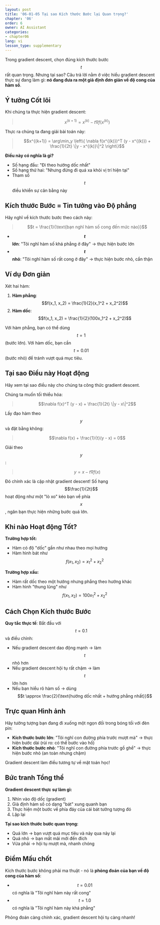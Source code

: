 ```yaml
---
layout: post
title: '06-01-05 Tại sao Kích thước Bước lại Quan trọng?'
chapter: '06'
order: 6
owner: AI Assistant
categories:
- chapter06
lang: vi
lesson_type: supplementary
---
```


<script type="text/x-mathjax-config">
MathJax.Hub.Config({
    displayAlign: "center"
});
</script>

Trong gradient descent, chọn đúng kích thước bước $$t$$ rất quan trọng. Nhưng tại sao? Câu trả lời nằm ở việc hiểu gradient descent thực sự đang làm gì: **nó đang đưa ra một giả định đơn giản về độ cong của hàm số**.

## Ý tưởng Cốt lõi

Khi chúng ta thực hiện gradient descent:
>$$x^{(k+1)} = x^{(k)} - t \nabla f(x^{(k)})$$

Thực ra chúng ta đang giải bài toán này:
>$$x^{(k+1)} = \arg\min_y \left\{ \nabla f(x^{(k)})^T (y - x^{(k)}) + \frac{1}{2t} \|y - x^{(k)}\|^2 \right\}$$

**Điều này có nghĩa là gì?**
- Số hạng đầu: "Đi theo hướng dốc nhất"
- Số hạng thứ hai: "Nhưng đừng đi quá xa khỏi vị trí hiện tại"
- Tham số $$t$$ điều khiển sự cân bằng này

## Kích thước Bước = Tin tưởng vào Độ phẳng

Hãy nghĩ về kích thước bước theo cách này:
>$$t = \frac{1}{\text{bạn nghĩ hàm số cong đến mức nào}}$$

- **$$t$$ lớn**: "Tôi nghĩ hàm số khá phẳng ở đây" → thực hiện bước lớn
- **$$t$$ nhỏ**: "Tôi nghĩ hàm số rất cong ở đây" → thực hiện bước nhỏ, cẩn thận

## Ví dụ Đơn giản

Xét hai hàm:
1. **Hàm phẳng**: $$f(x_1, x_2) = \frac{1}{2}(x_1^2 + x_2^2)$$ 
2. **Hàm dốc**: $$f(x_1, x_2) = \frac{1}{2}(100x_1^2 + x_2^2)$$

Với hàm phẳng, bạn có thể dùng $$t = 1$$ (bước lớn).
Với hàm dốc, bạn cần $$t = 0.01$$ (bước nhỏ) để tránh vượt quá mục tiêu.

## Tại sao Điều này Hoạt động

Hãy xem tại sao điều này cho chúng ta công thức gradient descent.

Chúng ta muốn tối thiểu hóa:
>$$\nabla f(x)^T (y - x) + \frac{1}{2t} \|y - x\|^2$$

Lấy đạo hàm theo $$y$$ và đặt bằng không:
>$$\nabla f(x) + \frac{1}{t}(y - x) = 0$$

Giải theo $$y$$:
>$$y = x - t \nabla f(x)$$

Đó chính xác là cập nhật gradient descent! Số hạng $$\frac{1}{2t}$$ hoạt động như một "lò xo" kéo bạn về phía $$x$$, ngăn bạn thực hiện những bước quá lớn.

## Khi nào Hoạt động Tốt?

**Trường hợp tốt:**
- Hàm có độ "dốc" gần như nhau theo mọi hướng
- Hàm hình bát như $$f(x_1, x_2) = x_1^2 + x_2^2$$

**Trường hợp xấu:**  
- Hàm rất dốc theo một hướng nhưng phẳng theo hướng khác
- Hàm hình "thung lũng" như $$f(x_1, x_2) = 100x_1^2 + x_2^2$$

## Cách Chọn Kích thước Bước

**Quy tắc thực tế**: Bắt đầu với $$t = 0.1$$ và điều chỉnh:
- Nếu gradient descent dao động mạnh → làm $$t$$ nhỏ hơn
- Nếu gradient descent hội tụ rất chậm → làm $$t$$ lớn hơn
- Nếu bạn hiểu rõ hàm số → dùng $$t \approx \frac{2}{\text{hướng dốc nhất + hướng phẳng nhất}}$$

## Trực quan Hình ảnh

Hãy tưởng tượng bạn đang đi xuống một ngọn đồi trong bóng tối với đèn pin:

- **Kích thước bước lớn**: "Tôi nghĩ con đường phía trước mượt mà" → thực hiện bước dài (rủi ro: có thể bước vào hố)
- **Kích thước bước nhỏ**: "Tôi nghĩ con đường phía trước gồ ghề" → thực hiện bước nhỏ (an toàn nhưng chậm)

Gradient descent làm điều tương tự về mặt toán học!

## Bức tranh Tổng thể

**Gradient descent thực sự làm gì:**
1. Nhìn vào độ dốc (gradient) 
2. Giả định hàm số có dạng "bát" xung quanh bạn
3. Thực hiện một bước về phía đáy của cái bát tưởng tượng đó
4. Lặp lại

**Tại sao kích thước bước quan trọng:**
- Quá lớn → bạn vượt quá mục tiêu và nảy qua nảy lại
- Quá nhỏ → bạn mất mãi mới đến đích  
- Vừa phải → hội tụ mượt mà, nhanh chóng

## Điểm Mấu chốt

Kích thước bước không phải ma thuật - nó là **phỏng đoán của bạn về độ cong của hàm số**:
- $$t = 0.01$$ có nghĩa là "Tôi nghĩ hàm này rất cong"
- $$t = 1.0$$ có nghĩa là "Tôi nghĩ hàm này khá phẳng"

Phỏng đoán càng chính xác, gradient descent hội tụ càng nhanh!
